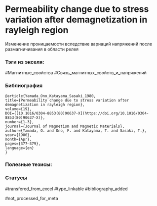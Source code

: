 # Permeability change due to stress variation after demagnetization in rayleigh region

Изменение проницаемости вследствие вариаций напряжений после размагничивания в области релея

### Тэги из экселя:
#Магнитные_свойства 
#Связь_магнитных_свойств_и_напряжений 

### Библиография
```
@article{Yamada_Ono_Katayama_Sasaki_1980,
title={Permeability change due to stress variation after demagnetization in rayleigh region},
volume={19},
DOI={[10.1016/0304-8853(80)90637-X](https://doi.org/10.1016/0304-8853(80)90637-X)},
number={1–3},
journal={Journal of Magnetism and Magnetic Materials},
author={Yamada, O. and Ono, F. and Katayama, T. and Sasaki, T.},
year={1980},
month={Apr},
pages={377–379},
language={en}
}
```

### Полезные тезисы:

### Статусы
#transfered_from_excel 
#type_linkable 
#bibliography_added

#not_processed_for_meta
